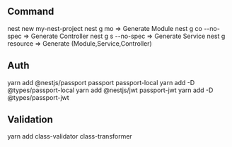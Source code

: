 ## Command
nest new my-nest-project
nest g mo => Generate Module
nest g co --no-spec => Generate Controller
nest g s --no-spec => Generate Service
nest g resource => Generate (Module,Service,Controller)


## Auth
yarn add @nestjs/passport passport passport-local
yarn add -D @types/passport-local
yarn add @nestjs/jwt passport-jwt
yarn add -D @types/passport-jwt

## Validation
yarn add class-validator class-transformer
